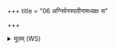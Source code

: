 +++
title = "06 अग्निर्वनस्पतीनामध्यक्षः स"

+++
<details><summary>मूलम् (WS)</summary>

अग्निर्वनस्पतीनामध्यक्षः।  
स मावत्वस्मिन् ब्रह्मण्यस्मिन् कर्मण्यस्यां  
देवहूत्यामस्यामाकूत्यामस्यामाशिषिः स्वाहा ॥ ॥ ८ ॥
</details>
